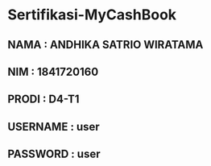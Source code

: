 # Sertifikasi-MyCashBook
## NAMA : ANDHIKA SATRIO WIRATAMA
## NIM : 1841720160
## PRODI : D4-T1
## USERNAME : user
## PASSWORD : user
